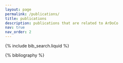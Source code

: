 ```yaml
---
layout: page
permalink: /publications/
title: publications
description: publications that are related to ArDoCo
nav: true
nav_order: 2
---
```


<!-- _pages/publications.md -->

<!-- Bibsearch Feature -->

{% include bib_search.liquid %}

<div class="publications">

{% bibliography %}

</div>
